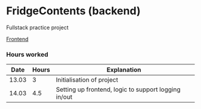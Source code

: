 # FridgeContents (backend)
Fullstack practice project

[Frontend](https://github.com/llmlks/FridgeContentsFront/tree/master/fridgefront)

### Hours worked

Date|Hours|Explanation
---|---|---
13.03|3|Initialisation of project
14.03|4.5|Setting up frontend, logic to support logging in/out
